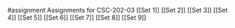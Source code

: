 #assignment 
Assignments for CSC-202-03
[[Set 1]]
[[Set 2]]
[[Set 3]]
[[Set 4]]
[[Set 5]]
[[Set 6]]
[[Set 7]]
[[Set 8]]
[[Set 9]]
